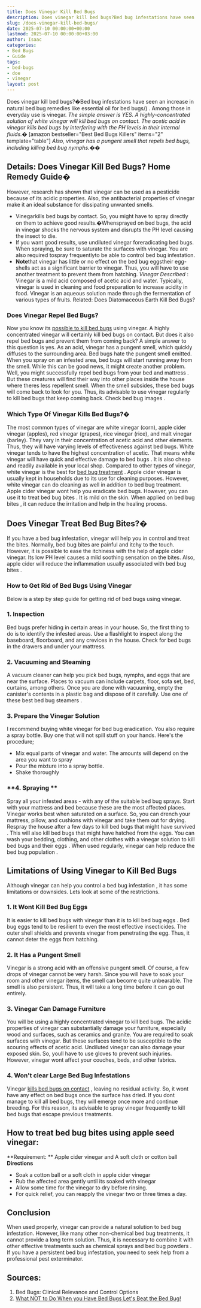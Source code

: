 ```yaml
---
title: Does Vinegar Kill Bed Bugs
description: Does vinegar kill bed bugs?Bed bug infestations have seen an increase in natural bed bug remedies like essential oil for bed bugs .
slug: /does-vinegar-kill-bed-bugs/
date: 2025-07-10 00:00:00+00:00
lastmod: 2025-07-10 00:00:00+03:00
author: Isaac
categories:
- Bed Bugs
- Guide
tags:
- bed-bugs
- doe
- vinegar
layout: post
---
```

Does vinegar kill bed bugs?�Bed bug infestations have seen an increase in natural bed bug remedies like
essential oil for bed bugs/)
. Among those in everyday use is vinegar.
*The simple answer is  YES. A highly-concentrated solution of white vinegar will kill bed bugs on contact. The acetic acid in vinegar kills bed bugs by interfering with the PH levels in their internal fluids.�*
[amazon bestseller="Best Bed Bugs Killers" items="2" template="table"]
*Also, vinegar has a pungent smell that repels bed bugs, including killing bed bug nymphs.��*
## **Details: Does Vinegar Kill Bed Bugs? Home Remedy Guide�**
However, research has shown that vinegar can be used as a pesticide because of its acidic properties. Also, the antibacterial properties of vinegar make it an ideal substance for dissipating unwanted smells.
- Vinegarkills bed bugs by contact. So, you might have to spray directly on them to achieve good results.�Whensprayed on bed bugs, the acid in vinegar shocks the nervous system and disrupts the PH level causing the insect to die.
- If you want good results, use undiluted vinegar foreradicating bed bugs. When spraying, be sure to saturate the surfaces with vinegar. You are also required tospray frequentlyto be able to control bed bug infestation.
- **Note**that vinegar has little or no effect on the bed bug eggstheir egg-shells act as a significant barrier to vinegar. Thus, you will have to use another treatment to prevent them from hatching.
*Vinegar Described*
:
Vinegar is a mild acid composed of acetic acid and water. Typically, vinegar is used in cleaning and food preparation to increase acidity in food. Vinegar is an aqueous solution made through the fermentation of various types of fruits.
Related:
Does Diatomaceous Earth Kill Bed Bugs?
### **Does Vinegar Repel Bed Bugs?**
Now you know its
[possible to kill bed bugs](https://pestpolicy.com/does-lysol-kill-bed-bugs/)
using vinegar. A highly concentrated vinegar will certainly kill bed bugs on contact. But does
it also repel bed bugs
and prevent them from coming back?
A simple answer to this question is yes. As an acid, vinegar has a pungent smell, which quickly diffuses to the surrounding area.
Bed bugs hate the pungent smell
emitted. When you spray on an
infested area, bed bugs
will start running away from the smell.
While this can be good news, it might create another problem. Well, you might successfully repel bed bugs
from your bed and mattress
. But these creatures will find their way into other places inside the house where theres less repellent smell.
When the smell subsides, these bed bugs will come back to look for you. Thus, its advisable to use vinegar regularly to
kill bed bugs
that keep coming back. Check
bed bug images
.
### **Which Type Of Vinegar Kills Bed Bugs?�**
The most common types of vinegar are white vinegar (corn),
apple cider vinegar
(apples), red vinegar (grapes), rice vinegar (rice), and malt vinegar (barley).
They vary in their concentration of acetic acid and other elements. Thus, they will have varying levels of effectiveness against bed bugs. White vinegar tends to have the highest concentration of acetic.
That means white vinegar will have quick and
effective damage to bed bugs
. It is also cheap and readily available in your local shop. Compared to other types of vinegar, white vinegar is the best for
[bed bug treatment](https://pestpolicy.com/does-baby-powder-kill-bed-bugs/)
.
Apple cider vinegar is usually kept in households due to its use for cleaning purposes. However, white vinegar can do cleaning as well in addition to bed bug treatment. Apple cider vinegar wont help you eradicate bed bugs.
However, you can use it to treat
bed bug bites
. It is mild on the skin. When
applied on bed bug bites
, it can reduce the irritation and help in the healing process.
## **Does Vinegar Treat Bed Bug Bites?�**
If you have a bed bug infestation, vinegar will help you in control and treat the bites. Normally,
bed bug bites are painful and itchy
to the touch.
However, it is possible to ease the itchiness with the help of apple cider vinegar. Its low PH level causes a mild soothing sensation on the bites.
Also, apple cider will reduce the inflammation
usually associated with bed bug bites
.
### **How to Get Rid of Bed Bugs Using Vinegar**
Below is a step by step
guide for getting rid of bed bugs
using vinegar.
### **1. Inspection**
Bed bugs prefer hiding
in certain areas in your house. So, the first thing to do is to identify the infested areas. Use a flashlight to inspect along the baseboard, floorboard, and any crevices in the house.
Check for bed bugs in the drawers and under your mattress.
### **2. Vacuuming and Steaming**
A
vacuum cleaner can help
you pick bed bugs, nymphs, and eggs that are near the surface. Places to vacuum can include carpets, floor, sofa set, bed, curtains, among others.
Once you are done with vacuuming, empty the canister's contents in a plastic bag and dispose of it carefully. Use one of these
best bed bug steamers
.
### **3. Prepare the Vinegar Solution**
I recommend buying white vinegar for bed bug eradication. You also require a spray bottle. Buy one that will not spill stuff on your hands. Here's the procedure;
- Mix equal parts of vinegar and water. The amounts will depend on the area you want to spray
- Pour the mixture into a spray bottle.
- Shake thoroughly
### **4. Spraying **
Spray all your infested areas - with any of the suitable
bed bug sprays.
Start with your mattress and bed because these are the most affected places.
Vinegar works best when saturated on a surface. So, you can drench your mattress, pillow, and cushions with vinegar and take them out for drying.
Respray the house after a few days to kill
bed bugs that might have survived
. This will also kill bed bugs that might have hatched from the eggs.
You can wash your
bedding, clothing, and other clothes with a vinegar solution to kill bed bugs and their eggs
. When used regularly, vinegar can help reduce the
bed bug population
.
## **Limitations of Using Vinegar to Kill Bed Bugs**
Although vinegar can help you control a
bed bug infestation
, it has some limitations or downsides. Lets look at some of the restrictions.
### **1. It Wont Kill Bed Bug Eggs**
It is easier to kill bed bugs with vinegar than it is to kill
bed bug eggs
. Bed bug eggs tend to be resilient to even the most effective insecticides.
The outer shell shields and prevents vinegar from penetrating the egg. Thus, it cannot deter the eggs from hatching.
### **2. It Has a Pungent Smell**
Vinegar is a strong acid with an offensive pungent smell. Of course, a few drops of vinegar cannot be very harsh. Since you will have to soak your room and other vinegar items, the smell can become quite unbearable.
The smell is also persistent. Thus, it will take a long time before it can go out entirely.
### **3. Vinegar Can Damage Furniture**
You will be using a highly concentrated vinegar to kill bed bugs. The acidic properties of vinegar can substantially damage your furniture, especially wood and surfaces, such as ceramics and granite.
You are required to soak surfaces with vinegar. But these surfaces tend to be susceptible to the scouring effects of acetic acid.
Undiluted vinegar can also damage your exposed skin. So, youll have to use gloves to prevent such injuries. However, vinegar wont affect your couches, beds, and other fabrics.
### **4. Won't clear Large Bed Bug Infestations**
Vinegar
[kills bed bugs on contact](https://pestpolicy.com/does-rubbing-alcohol-kill-bed-bugs/)
, leaving no residual activity. So, it wont have any effect on bed bugs once the surface has dried.
If you dont manage to kill all bed bugs, they will emerge once more and continue breeding.
For this reason, its advisable to spray vinegar frequently to kill bed bugs that escape previous treatments.
## How to treat bed bug bites using apple seed vinegar:
**Requirement: **
Apple cider vinegar and A soft cloth or cotton ball
**Directions**
- Soak a cotton ball or a soft cloth in apple cider vinegar
- Rub the affected area gently until its soaked with vinegar
- Allow some time for the vinegar to dry before rinsing.
- For quick relief, you can reapply the vinegar two or three times a day.
## Conclusion
When used properly, vinegar can provide a natural solution to bed bug infestation. However, like many other non-chemical bed bug treatments, it cannot provide a long term solution.
Thus, it is necessary to combine it with other effective treatments such as chemical sprays and
bed bug powders
.
If you have a persistent bed bug infestation, you need to seek help from a professional pest exterminator.
## Sources:
1. Bed Bugs: Clinical Relevance and Control Options
2. [What NOT to Do When you Have Bed Bugs  Let's Beat the Bed Bug!](https://www.bedbugs.umn.edu/what-not-to-do)